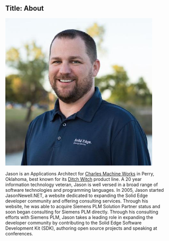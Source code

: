 Title: About
---
![Jason Newell](images/profile.jpg)

Jason is an Applications Architect for <a href="https://charlesmachine.works/" target="_blank">Charles Machine Works</a> in Perry, Oklahoma, best known for its <a href="https://www.ditchwitch.com/" target="_blank">Ditch Witch</a> product line. A 20 year information technology veteran, Jason is well versed in a broad range of software technologies and programming languages. In 2005, Jason started JasonNewell.NET, a website dedicated to expanding the Solid Edge developer community and offering consulting services. Through his website, he was able to acquire Siemens PLM Solution Partner status and soon began consulting for Siemens PLM directly. Through his consulting efforts with Siemens PLM, Jason takes a leading role in expanding the developer community by contributing to the Solid Edge Software Development Kit (SDK), authoring open source projects and speaking at conferences.